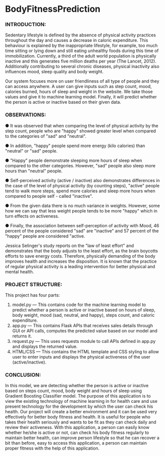 # BodyFitnessPrediction

### INTRODUCTION: 
Sedentary lifestyle is defined by the absence of physical activity practices throughout the day and causes a decrease in caloric expenditure. This behaviour is explained by the inappropriate lifestyle, for example, too much time sitting or lying down and still eating unhealthy foods during this time of immobilization. Currently, a third of the adult world population is physically inactive and this generates five million deaths per year (The Lancet, 2012). Additionally contributing to several chronic diseases, physical inactivity also influences mood, sleep quality and body weight.


Our system focuses more on user friendliness of all type of people and they can access anywhere. A user can give inputs such as step count, mood, calories burned, hours of sleep and weight in the website. We take those values and give it to machine learning model. Finally, it will predict whether the person is active or inactive based on their given data.


### OBSERVATIONS: 
●	It was observed that when comparing the level of physical activity by the step count, people who are "happy" showed greater level when compared to the categories of "sad" and "neutral".

●	In addition, "happy" people spend more energy (kilo calories) than "neutral" or "sad" people.

●	"Happy" people demonstrate sleeping more hours of sleep when compared to the other categories. However, "sad" people also sleep more hours than "neutral" people.

●	Self-perceived activity (active / inactive) also demonstrates differences in the case of the level of physical activity (by counting steps), "active" people tend to walk more steps, spend more calories and sleep more hours when compared to people self - called "inactive".

●	From the given data there is no much variance in weights. However, some how we can say that less weight people tends to be more "happy" which in turn effects on activeness.

●	Finally, the association between self-perception of activity with Mood, 46 percent of the people considered "sad" are "inactive" and 57 percent of the "happy" people are considered "active.

Jessica Selinger's study reports on the "law of least effort" and demonstrates that the body adjusts to the least effort, as the brain boycotts efforts to save energy costs. Therefore, physically demanding of the body improves health and increases the disposition. It is known that the practice of regular physical activity is a leading intervention for better physical and mental health.


### PROJECT STRUCTURE:
This project has four parts:
1. model.py — This contains code for the machine learning model to predict whether a
person is active or inactive based on hours of sleep, body weight, mood (sad, neutral,
and happy), steps count, and caloric expenditure.
2. app.py — This contains Flask APIs that receives sales details through GUI or API
calls, computes the predicted value based on our model and returns it.
3. request.py — This uses requests module to call APIs defined in app.py and displays
the returned value.
4. HTML/CSS — This contains the HTML template and CSS styling to allow user to
enter inputs and displays the physical activeness of the user (active/inactive).


### CONCLUSION: 
In this model, we are detecting whether the person is active or inactive based on steps count,
mood, body weight and hours of sleep using Gradient Boosting Classifier model. The purpose of this
application is to view the existing technology of machine learning in for health care and use present
technology for the development by which the user can check his health. Our project will create a
better environment and it can be used very effectively for better body fitness and health. It is
useful for people who takes their health seriously and wants to be fit as they can check daily
and review their activeness. With this application, a person can easily know whether he/she is
active or not, can check his body fitness regularly to maintain better health, can improve person
lifestyle so that he can recover a bit than before, easy to access this application, a person can
maintain proper fitness with the help of this application.
